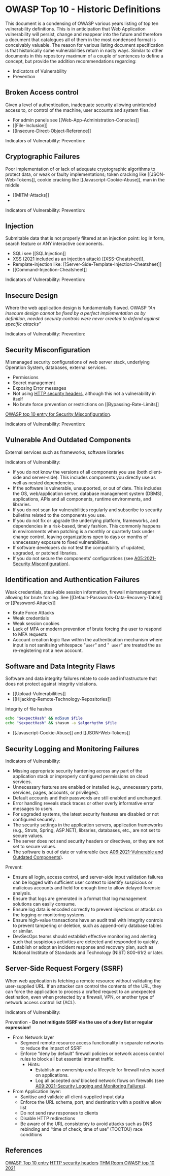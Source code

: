 # OWASP Top 10 - Historic Definitions 

This document is a condensing of OWASP various years listing of top ten vulnerability definitions. This is in  anticipation that Web Application vulnerability will persist, change and reappear into the future and therefore a document that catalogues all of them in the most condensed format is conceivably valuable.  The reason for various listing document specification is that historically some vulnerabilities return in nasty ways. Similar to other documents in this repository maximum of a couple of sentences to define a concept, but provide the addition recommendations regarding:
- Indicators of Vulnerability
- Prevention

## Broken Access control 	

Given a level of authentication, inadequate security allowing unintended access to, or control of the machine, user accounts and system files. 
- For admin panels see [[Web-App-Administration-Consoles]]
- [[File-Inclusion]]
- [[Insecure-Direct-Object-Reference]]

Indicators of Vulnerability:
Prevention:

## Cryptographic Failures

Poor implementation of or lack of adequate cryptographic algorithms to protect data, or weak or faulty implementations; token cracking like [[JSON-Web-Tokens]], cookie cracking like [[Javascript-Cookie-Abuse]], man in the middle
- [[MITM-Attacks]]
- 
Indicators of Vulnerability:
Prevention:

## Injection

Submitable data that is not properly filtered at an injection point: log in form, search feature or ANY interactive components.
- SQLi see [[SQLInjection]]
- XSS (2021 included as an injection attack) [[XSS-Cheatsheet]], 
- Remplate-injection like: [[Server-Side-Template-Injection-Cheatsheet]]
- [[Command-Injection-Cheatsheet]] 

Indicators of Vulnerability:
Prevention:

## Insecure Design

Where the web application design is fundamentally flawed. OWASP *"An insecure design cannot be fixed by a perfect implementation as by definition, needed security controls were never created to defend against specific attacks"*

Indicators of Vulnerability:
Prevention:

## Security Misconfiguration

Mismanaged security configurations of web server stack, underlying Operation System, databases, external services. 
- Permissions
- Secret management
- Exposing Error messages 
- Not using [HTTP security headers](https://owasp.org/www-project-secure-headers/), although this not a vulnerability in itself
- No brute force prevention or restrictions on [[Bypassing-Rate-Limits]]

[OWASP top 10 entry for Security Misconfiguration](https://owasp.org/Top10/A05_2021-Security_Misconfiguration/).

Indicators of Vulnerability:
Prevention:

## Vulnerable And Outdated Components

External services such as frameworks, software libraries

Indicators of Vulnerability:
- If you do not know the versions of all components you use (both client-side and server-side). This includes components you directly use as well as nested dependencies.
- If the software is vulnerable, unsupported, or out of date. This includes the OS, web/application server, database management system (DBMS), applications, APIs and all components, runtime environments, and libraries.
- If you do not scan for vulnerabilities regularly and subscribe to security bulletins related to the components you use.    
- If you do not fix or upgrade the underlying platform, frameworks, and dependencies in a risk-based, timely fashion. This commonly happens in environments when patching is a monthly or quarterly task under change control, leaving organizations open to days or months of unnecessary exposure to fixed vulnerabilities.
- If software developers do not test the compatibility of updated, upgraded, or patched libraries.
- If you do not secure the components’ configurations (see [A05:2021-Security Misconfiguration](https://owasp.org/Top10/A05_2021-Security_Misconfiguration/)).

## Identification and Authentication Failures

Weak credentials, steal-able session information, firewall mismanagement allowing for brute forcing. See [[Default-Passwords-Data-Recovery-Table]] or [[Password-Attacks]]
- Brute Force Attacks
- Weak credentials
- Weak session cookies
- Lack of MFA or modern prevention of brute forcing the user to respond to MFA requests
- Account creation logic flaw within the authentication mechanism where input is not sanitising whitespace "`user`" and  "` user`" are treated the as re-registering not a new account. 

## Software and Data Integrity Flaws

Software and data integrity failures relate to code and infrastructure that does not protect against integrity violations. 
- [[Upload-Vulnerabilities]]
- [[Hijacking-Remote-Technology-Repositories]]


Integrity of file hashes
```bash
echo "$expectHash" && md5sum $file
echo "$expectHash" && shasum -a $algorhythm $file
```

- [[Javascript-Cookie-Abuse]] and [[JSON-Web-Tokens]]

## Security Logging and Monitoring Failures

Indicators of Vulnerability:
- Missing appropriate security hardening across any part of the application stack or improperly configured permissions on cloud services.
- Unnecessary features are enabled or installed (e.g., unnecessary ports, services, pages, accounts, or privileges).
- Default accounts and their passwords are still enabled and unchanged.
- Error handling reveals stack traces or other overly informative error messages to users.
- For upgraded systems, the latest security features are disabled or not configured securely.
- The security settings in the application servers, application frameworks (e.g., Struts, Spring, ASP.NET), libraries, databases, etc., are not set to secure values.
- The server does not send security headers or directives, or they are not set to secure values.
- The software is out of date or vulnerable (see [A06:2021-Vulnerable and Outdated Components](https://owasp.org/Top10/A06_2021-Vulnerable_and_Outdated_Components/)).

Prevent:
- Ensure all login, access control, and server-side input validation failures can be logged with sufficient user context to identify suspicious or malicious accounts and held for enough time to allow delayed forensic analysis.
- Ensure that logs are generated in a format that log management solutions can easily consume.
- Ensure log data is encoded correctly to prevent injections or attacks on the logging or monitoring systems.
- Ensure high-value transactions have an audit trail with integrity controls to prevent tampering or deletion, such as append-only database tables or similar.    
- DevSecOps teams should establish effective monitoring and alerting such that suspicious activities are detected and responded to quickly.
- Establish or adopt an incident response and recovery plan, such as National Institute of Standards and Technology (NIST) 800-61r2 or later.

## Server-Side Request Forgery (SSRF)

When web application is fetching a remote resource without validating the user-supplied URL.  If an attacker can control the contents of the URL, they can force the application to process a crafted request to an unexpected destination, even when protected by a firewall, VPN, or another type of network access control list (ACL).

Indicators of Vulnerability:

Prevention - **Do not mitigate SSRF via the use of a deny list or regular expression!**
- From Network layer
	- Segment remote resource access functionality in separate networks to reduce the impact of SSRF
	- Enforce “deny by default” firewall policies or network access control rules to block all but essential intranet traffic.  
		- Hints:  
		    - Establish an ownership and a lifecycle for firewall rules based on applications.  
		    - Log all accepted _and_ blocked network flows on firewalls (see [A09:2021-Security Logging and Monitoring Failures](https://owasp.org/Top10/A09_2021-Security_Logging_and_Monitoring_Failures/)).
- From Application layer:
	- Sanitise and validate all client-supplied input data   
	- Enforce the URL schema, port, and destination with a positive allow list
	- Do not send raw responses to clients
	- Disable HTTP redirections
	- Be aware of the URL consistency to avoid attacks such as DNS rebinding and “time of check, time of use” (TOCTOU) race conditions


## References

[OWASP Top 10 entry](https://owasp.org/Top10/)
[HTTP security headers](https://owasp.org/www-project-secure-headers/)
[THM Room OWASP top 10 2021](https://tryhackme.com/room/owasptop102021)